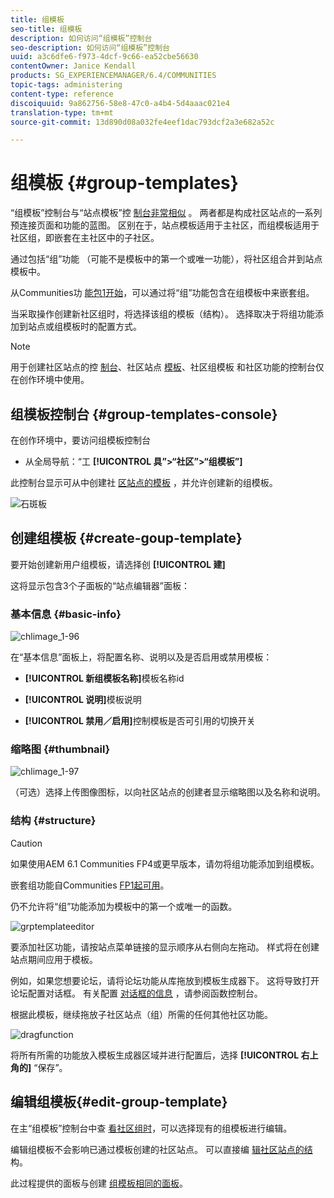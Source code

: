 ```yaml
---
title: 组模板
seo-title: 组模板
description: 如何访问“组模板”控制台
seo-description: 如何访问“组模板”控制台
uuid: a3c6dfe6-f973-4dcf-9c66-ea52cbe56630
contentOwner: Janice Kendall
products: SG_EXPERIENCEMANAGER/6.4/COMMUNITIES
topic-tags: administering
content-type: reference
discoiquuid: 9a862756-58e8-47c0-a4b4-5d4aaac021e4
translation-type: tm+mt
source-git-commit: 13d890d08a032fe4eef1dac793dcf2a3e682a52c

---
```



# 组模板 {#group-templates}

“组模板”控制台与“站点模板”控 [制台非常相似](sites.md) 。 两者都是构成社区站点的一系列预连接页面和功能的蓝图。 区别在于，站点模板适用于主社区，而组模板适用于社区组，即嵌套在主社区中的子社区。

通过包括“组”功能 [](functions.md#groups-function) （可能不是模板中的第一个或唯一功能），将社区组合并到站点模板中。

从Communities功 [能包1开始](deploy-communities.md#latestfeaturepack)，可以通过将“组”功能包含在组模板中来嵌套组。

当采取操作创建新社区组时，将选择该组的模板（结构）。 选择取决于将组功能添加到站点或组模板时的配置方式。

>[!NOTE]
>
>用于创建社区站点的控 [制台](sites-console.md)、社区站点 [模板](sites.md)、社区组模板 [](tools-groups.md)[](functions.md) 和社区功能的控制台仅在创作环境中使用。

## 组模板控制台 {#group-templates-console}

在创作环境中，要访问组模板控制台

* 从全局导航：“工 **[!UICONTROL 具”>“社区”>“组模板”]**

此控制台显示可从中创建社 [区站点的模板](sites-console.md) ，并允许创建新的组模板。

![石斑板](assets/groupstemplate.png)

## 创建组模板 {#create-goup-template}

要开始创建新用户组模板，请选择创 **[!UICONTROL 建]**

这将显示包含3个子面板的“站点编辑器”面板：

### 基本信息 {#basic-info}

![chlimage_1-96](assets/chlimage_1-96.png)

在“基本信息”面板上，将配置名称、说明以及是否启用或禁用模板：

* **[!UICONTROL 新组模板名称]**&#x200B;模板名称id

* **[!UICONTROL 说明]**&#x200B;模板说明

* **[!UICONTROL 禁用／启用]**&#x200B;控制模板是否可引用的切换开关

### 缩略图 {#thumbnail}

![chlimage_1-97](assets/chlimage_1-97.png)

（可选）选择上传图像图标，以向社区站点的创建者显示缩略图以及名称和说明。

### 结构 {#structure}

>[!CAUTION]
>
>如果使用AEM 6.1 Communities FP4或更早版本，请勿将组功能添加到组模板。
>
>嵌套组功能自Communities [FP1起可用](communities.md#latestfeaturepack)。
>
>仍不允许将“组”功能添加为模板中的第一个或唯一的函数。

![grptemplateeditor](assets/grptemplateeditor.png)

要添加社区功能，请按站点菜单链接的显示顺序从右侧向左拖动。 样式将在创建站点期间应用于模板。

例如，如果您想要论坛，请将论坛功能从库拖放到模板生成器下。 这将导致打开论坛配置对话框。 有关配置 [对话框的信息](functions.md) ，请参阅函数控制台。

根据此模板，继续拖放子社区站点（组）所需的任何其他社区功能。

![dragfunction](assets/dragfunctions.png)

将所有所需的功能放入模板生成器区域并进行配置后，选择 **[!UICONTROL 右上角的]** “保存”。

## 编辑组模板{#edit-group-template}

在主“组模板”控制台中查 [看社区组时](#group-templates-console)，可以选择现有的组模板进行编辑。

编辑组模板不会影响已通过模板创建的社区站点。 可以直接编 [辑社区站点的结](sites-console.md#modify-structure)构。

此过程提供的面板与创建 [组模板相同的面板](#create-goup-template)。
